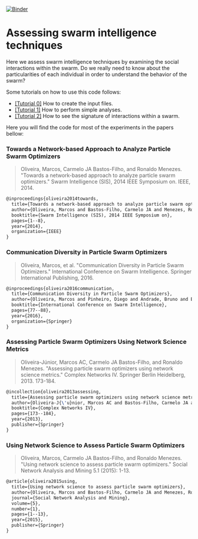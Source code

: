 [![Binder](https://notebooks.gesis.org/binder/badge.svg)](https://notebooks.gesis.org/binder/v2/gh/macoj/swarm_interaction_network/master)

# Assessing swarm intelligence techniques
Here we assess swarm intelligence techniques by examining the social interactions within the swarm. Do we really need to know about the particularities of each individual in order to understand the behavior of the swarm? 

Some tutorials on how to use this code follows:

* [[Tutorial 0]](tutorials/Tutorial_0.md)  How to create the input files. 
* [[Tutorial 1]](tutorials/Tutorial_1.ipynb)  How to perform simple analyses.
* [[Tutorial 2]](tutorials/Tutorial_2.ipynb)  How to see the signature of interactions within a swarm.


Here you will find the code for most of the experiments in the papers bellow: 
### Towards a Network-based Approach to Analyze Particle Swarm Optimizers
> Oliveira, Marcos, Carmelo JA Bastos-Filho, and Ronaldo Menezes. "Towards a network-based approach to analyze particle swarm optimizers." Swarm Intelligence (SIS), 2014 IEEE Symposium on. IEEE, 2014.
```tex
@inproceedings{oliveira2014towards,
  title={Towards a network-based approach to analyze particle swarm optimizers},
  author={Oliveira, Marcos and Bastos-Filho, Carmelo JA and Menezes, Ronaldo},
  booktitle={Swarm Intelligence (SIS), 2014 IEEE Symposium on},
  pages={1--8},
  year={2014},
  organization={IEEE}
}
```
### Communication Diversity in Particle Swarm Optimizers
> Oliveira, Marcos, et al. "Communication Diversity in Particle Swarm Optimizers." International Conference on Swarm Intelligence. Springer International Publishing, 2016.
```tex
@inproceedings{oliveira2016communication,
  title={Communication Diversity in Particle Swarm Optimizers},
  author={Oliveira, Marcos and Pinheiro, Diego and Andrade, Bruno and Bastos-Filho, Carmelo and Menezes, Ronaldo},
  booktitle={International Conference on Swarm Intelligence},
  pages={77--88},
  year={2016},
  organization={Springer}
}
```
### Assessing Particle Swarm Optimizers Using Network Science Metrics
> Oliveira-Júnior, Marcos AC, Carmelo JA Bastos-Filho, and Ronaldo Menezes. "Assessing particle swarm optimizers using network science metrics." Complex Networks IV. Springer Berlin Heidelberg, 2013. 173-184.
```tex
@incollection{oliveira2013assessing,
  title={Assessing particle swarm optimizers using network science metrics},
  author={Oliveira-J{\'u}nior, Marcos AC and Bastos-Filho, Carmelo JA and Menezes, Ronaldo},
  booktitle={Complex Networks IV},
  pages={173--184},
  year={2013},
  publisher={Springer}
}
```
### Using Network Science to Assess Particle Swarm Optimizers
> Oliveira, Marcos, Carmelo JA Bastos-Filho, and Ronaldo Menezes. "Using network science to assess particle swarm optimizers." Social Network Analysis and Mining 5.1 (2015): 1-13.
```tex
@article{oliveira2015using,
  title={Using network science to assess particle swarm optimizers},
  author={Oliveira, Marcos and Bastos-Filho, Carmelo JA and Menezes, Ronaldo},
  journal={Social Network Analysis and Mining},
  volume={5},
  number={1},
  pages={1--13},
  year={2015},
  publisher={Springer}
}
```
